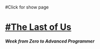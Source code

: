 #Click for show page
<h1><a href="https://zeneilton.github.io/the-last-of-us-project/">#The Last of Us</a></h1>
<h5>Week from Zero to Advanced Programmer</h5>
